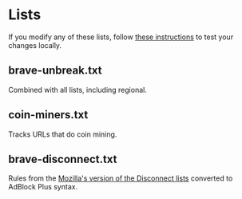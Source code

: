 # Lists

If you modify any of these lists, follow [these instructions](https://github.com/brave/ad-block/wiki/Testing-ad-block-rule-changes-in-Brave) to test your changes locally.

## brave-unbreak.txt

Combined with all lists, including regional.

## coin-miners.txt

Tracks URLs that do coin mining.

## brave-disconnect.txt

Rules from the [Mozilla's version of the Disconnect lists](https://github.com/mozilla-services/shavar-prod-lists/)
converted to AdBlock Plus syntax.
